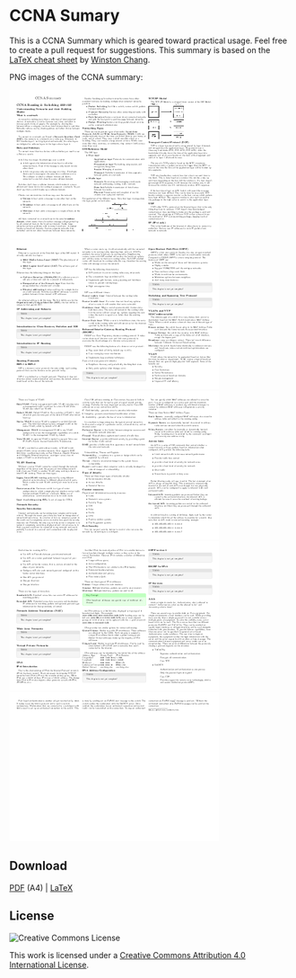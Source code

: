 # CCNA Sumary

This is a CCNA Summary which is geared toward practical usage. Feel free to create a pull request for suggestions. This summary is based on the [LaTeX cheat sheet](http://wch.github.io/latexsheet/) by [Winston Chang](https://github.com/wch).

PNG images of the CCNA summary:

![](summary-thumb-0.png)
![](summary-thumb-1.png)
![](summary-thumb-2.png)
![](summary-thumb-3.png)
![](summary-thumb-4.png)

## Download

[PDF](https://github.com/roaldnefs/ccna/blob/master/summary.pdf) (A4) | [LaTeX](https://github.com/roaldnefs/ccna/blob/master/summary.tex)

## License

![Creative Commons License](https://i.creativecommons.org/l/by/4.0/88x31.png)

This work is licensed under a [Creative Commons Attribution 4.0 International License](http://creativecommons.org/licenses/by/4.0/).
